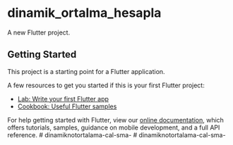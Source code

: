 # dinamik_ortalma_hesapla

A new Flutter project.

## Getting Started

This project is a starting point for a Flutter application.

A few resources to get you started if this is your first Flutter project:

- [Lab: Write your first Flutter app](https://flutter.dev/docs/get-started/codelab)
- [Cookbook: Useful Flutter samples](https://flutter.dev/docs/cookbook)

For help getting started with Flutter, view our
[online documentation](https://flutter.dev/docs), which offers tutorials,
samples, guidance on mobile development, and a full API reference.
#   d i n a m i k n o t o r t a l a m a - c a l - s m a -  
 #   d i n a m i k n o t o r t a l a m a - c a l - s m a -  
 